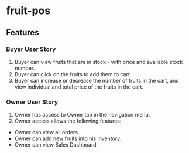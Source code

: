 # fruit-pos

## Features

### Buyer User Story

1. Buyer can view fruits that are in stock - with price and available stock number.
2. Buyer can click on the fruits to add them to cart.
3. Buyer can increase or decrease the number of fruits in the cart, and view individual and total price of the fruits in the cart.

### Owner User Story

1. Owner has access to Owner tab in the navigation menu.
2. Owner access allows the following features:
- Owner can view all orders.
- Owner can add new fruits into his inventory.
- Owner can view Sales Dashboard.

